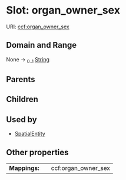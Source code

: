 
# Slot: organ_owner_sex




URI: [ccf:organ_owner_sex](http://purl.org/ccf/organ_owner_sex)


## Domain and Range

None &#8594;  <sub>0..1</sub> [String](types/String.md)

## Parents


## Children


## Used by

 * [SpatialEntity](SpatialEntity.md)

## Other properties

|  |  |  |
| --- | --- | --- |
| **Mappings:** | | ccf:organ_owner_sex |

